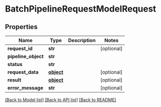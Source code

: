 # BatchPipelineRequestModelRequest

## Properties
Name | Type | Description | Notes
------------ | ------------- | ------------- | -------------
**request_id** | **str** |  | [optional] 
**pipeline_object** | **str** |  | 
**status** | **str** |  | 
**request_data** | [**object**](.md) |  | [optional] 
**result** | [**object**](.md) |  | [optional] 
**error_message** | **str** |  | [optional] 

[[Back to Model list]](../README.md#documentation-for-models) [[Back to API list]](../README.md#documentation-for-api-endpoints) [[Back to README]](../README.md)


